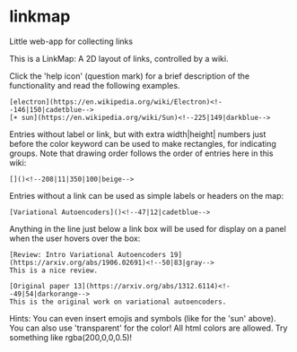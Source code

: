# linkmap
Little web-app for collecting links

This is a LinkMap: A 2D layout of links, controlled by a wiki.

Click the 'help icon' (question mark) for a brief description of the functionality and read the following examples.
```
[electron](https://en.wikipedia.org/wiki/Electron)<!--146|150|cadetblue-->
[☀️ sun](https://en.wikipedia.org/wiki/Sun)<!--225|149|darkblue-->
```


Entries without label or link, but with extra width|height| numbers just before the color keyword can be used to make rectangles, for indicating groups. Note that drawing order follows the order of entries here in this wiki: 
```
[]()<!--208|11|350|100|beige-->
``` 


Entries without a link can be used as simple labels or headers on the map:
``` 
[Variational Autoencoders]()<!--47|12|cadetblue-->
``` 


Anything in the line just below a link box will be used for display on a panel when the user hovers over the box:
``` 
[Review: Intro Variational Autoencoders 19](https://arxiv.org/abs/1906.02691)<!--50|83|gray-->
This is a nice review.
``` 
``` 
[Original paper 13](https://arxiv.org/abs/1312.6114)<!--49|54|darkorange-->
This is the original work on variational autoencoders.
``` 
Hints: You can even insert emojis and symbols (like for the 'sun' above). You can also use 'transparent' for the color! All html colors are allowed. Try something like rgba(200,0,0,0.5)!
